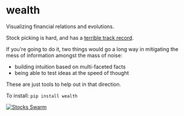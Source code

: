 # wealth
Visualizing financial relations and evolutions.

Stock picking is hard, and has a [terrible track record](https://www.cnbc.com/2020/09/18/stock-picking-has-a-terrible-track-record-and-its-getting-worse.html).

If you're going to do it, two things would go a long way in mitigating the 
mess of information amongst the mass of noise: 
- building intuition based on multi-faceted facts
- being able to test ideas at the speed of thought

These are just tools to help out in that direction.

To install:	```pip install wealth```

[![Stocks Swarm]({https://github.com/thorwhalen/wealth/blob/master/misc/stocks_swarm_01.png?raw=true})]({https://github.com/thorwhalen/wealth/blob/master/misc/aligned_umap_stock_2010_to_2020.mp4?raw=true} "Stocks swarm from 2010 to 2020")
